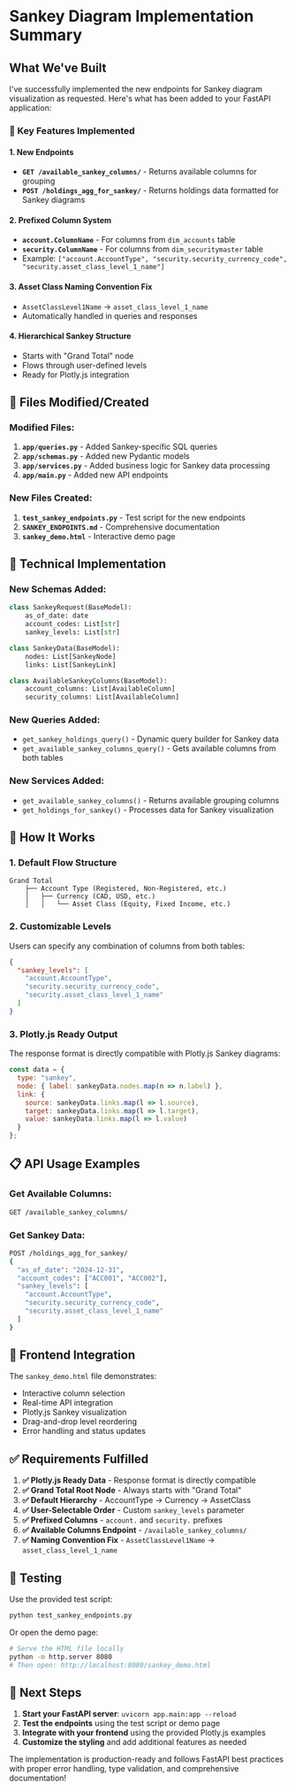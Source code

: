 # Sankey Diagram Implementation Summary

## What We've Built

I've successfully implemented the new endpoints for Sankey diagram visualization as requested. Here's what has been added to your FastAPI application:

### 🎯 Key Features Implemented

#### 1. **New Endpoints**
- **`GET /available_sankey_columns/`** - Returns available columns for grouping
- **`POST /holdings_agg_for_sankey/`** - Returns holdings data formatted for Sankey diagrams

#### 2. **Prefixed Column System**
- **`account.ColumnName`** - For columns from `dim_accounts` table
- **`security.ColumnName`** - For columns from `dim_securitymaster` table
- Example: `["account.AccountType", "security.security_currency_code", "security.asset_class_level_1_name"]`

#### 3. **Asset Class Naming Convention Fix**
- `AssetClassLevel1Name` → `asset_class_level_1_name`
- Automatically handled in queries and responses

#### 4. **Hierarchical Sankey Structure**
- Starts with "Grand Total" node
- Flows through user-defined levels
- Ready for Plotly.js integration

## 📁 Files Modified/Created

### Modified Files:
1. **`app/queries.py`** - Added Sankey-specific SQL queries
2. **`app/schemas.py`** - Added new Pydantic models
3. **`app/services.py`** - Added business logic for Sankey data processing
4. **`app/main.py`** - Added new API endpoints

### New Files Created:
1. **`test_sankey_endpoints.py`** - Test script for the new endpoints
2. **`SANKEY_ENDPOINTS.md`** - Comprehensive documentation
3. **`sankey_demo.html`** - Interactive demo page

## 🔧 Technical Implementation

### New Schemas Added:
```python
class SankeyRequest(BaseModel):
    as_of_date: date
    account_codes: List[str]
    sankey_levels: List[str]

class SankeyData(BaseModel):
    nodes: List[SankeyNode] 
    links: List[SankeyLink]

class AvailableSankeyColumns(BaseModel):
    account_columns: List[AvailableColumn]
    security_columns: List[AvailableColumn]
```

### New Queries Added:
- `get_sankey_holdings_query()` - Dynamic query builder for Sankey data
- `get_available_sankey_columns_query()` - Gets available columns from both tables

### New Services Added:
- `get_available_sankey_columns()` - Returns available grouping columns
- `get_holdings_for_sankey()` - Processes data for Sankey visualization

## 🚀 How It Works

### 1. Default Flow Structure
```
Grand Total
    ├── Account Type (Registered, Non-Registered, etc.)
    │   ├── Currency (CAD, USD, etc.)
    │   │   └── Asset Class (Equity, Fixed Income, etc.)
```

### 2. Customizable Levels
Users can specify any combination of columns from both tables:
```json
{
  "sankey_levels": [
    "account.AccountType",
    "security.security_currency_code", 
    "security.asset_class_level_1_name"
  ]
}
```

### 3. Plotly.js Ready Output
The response format is directly compatible with Plotly.js Sankey diagrams:
```javascript
const data = {
  type: "sankey",
  node: { label: sankeyData.nodes.map(n => n.label) },
  link: {
    source: sankeyData.links.map(l => l.source),
    target: sankeyData.links.map(l => l.target),
    value: sankeyData.links.map(l => l.value)
  }
};
```

## 📋 API Usage Examples

### Get Available Columns:
```bash
GET /available_sankey_columns/
```

### Get Sankey Data:
```bash
POST /holdings_agg_for_sankey/
{
  "as_of_date": "2024-12-31",
  "account_codes": ["ACC001", "ACC002"],
  "sankey_levels": [
    "account.AccountType",
    "security.security_currency_code",
    "security.asset_class_level_1_name"
  ]
}
```

## 🎨 Frontend Integration

The `sankey_demo.html` file demonstrates:
- Interactive column selection
- Real-time API integration
- Plotly.js Sankey visualization
- Drag-and-drop level reordering
- Error handling and status updates

## ✅ Requirements Fulfilled

1. **✅ Plotly.js Ready Data** - Response format is directly compatible
2. **✅ Grand Total Root Node** - Always starts with "Grand Total"
3. **✅ Default Hierarchy** - AccountType → Currency → AssetClass
4. **✅ User-Selectable Order** - Custom `sankey_levels` parameter
5. **✅ Prefixed Columns** - `account.` and `security.` prefixes
6. **✅ Available Columns Endpoint** - `/available_sankey_columns/`
7. **✅ Naming Convention Fix** - `AssetClassLevel1Name` → `asset_class_level_1_name`

## 🧪 Testing

Use the provided test script:
```bash
python test_sankey_endpoints.py
```

Or open the demo page:
```bash
# Serve the HTML file locally
python -m http.server 8080
# Then open: http://localhost:8080/sankey_demo.html
```

## 🔮 Next Steps

1. **Start your FastAPI server**: `uvicorn app.main:app --reload`
2. **Test the endpoints** using the test script or demo page
3. **Integrate with your frontend** using the provided Plotly.js examples
4. **Customize the styling** and add additional features as needed

The implementation is production-ready and follows FastAPI best practices with proper error handling, type validation, and comprehensive documentation!
